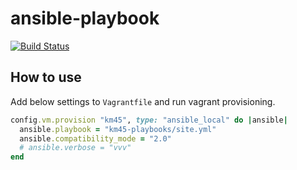 # ansible-playbook

[![Build Status](https://travis-ci.org/km45/ansible-playbook.svg?branch=master)](https://travis-ci.org/km45/ansible-playbook)

## How to use

Add below settings to `Vagrantfile` and run vagrant provisioning.

```ruby
config.vm.provision "km45", type: "ansible_local" do |ansible|
  ansible.playbook = "km45-playbooks/site.yml"
  ansible.compatibility_mode = "2.0"
  # ansible.verbose = "vvv"
end
```
